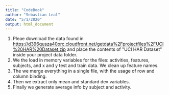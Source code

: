 ```yaml
---
title: "CodeBook"
author: "Sebastian Leal"
date: "5/1/2020"
output: html_document
---
```


1. Pleae download the data found in https://d396qusza40orc.cloudfront.net/getdata%2Fprojectfiles%2FUCI%20HAR%20Dataset.zip and place the contents of "UCI HAR Dataset" inside your project data folder.
2. We the load in memory variables for the files: activities, features, subjects, and x and y test and train data. We clean up feature names.
3. The we merge everything in a single file, with the usage of row and column binding.
4. Then we extract only mean and standard dev variables.
5. Finally we generate average info by subject and activity.